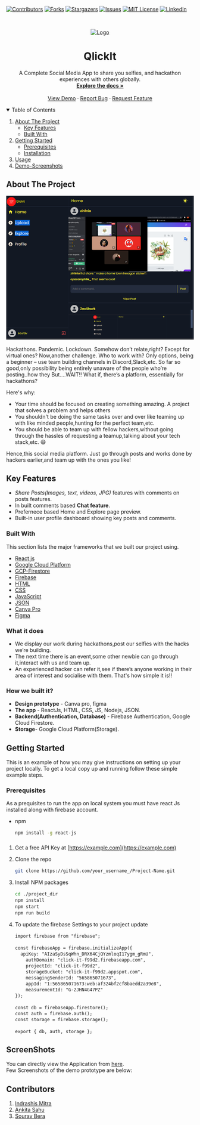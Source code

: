 
<!--
*** Thanks for checking out the Best-README-Template. If you have a suggestion
*** that would make this better, please fork the repo and create a pull request
*** or simply open an issue with the tag "enhancement".
*** Thanks again! Now go create something AMAZING! :D
-->



<!-- PROJECT SHIELDS -->
<!--
*** I'm using markdown "reference style" links for readability.
*** Reference links are enclosed in brackets [ ] instead of parentheses ( ).
*** See the bottom of this document for the declaration of the reference variables
*** for contributors-url, forks-url, etc. This is an optional, concise syntax you may use.
*** https://www.markdownguide.org/basic-syntax/#reference-style-links
-->
[![Contributors][contributors-shield]][contributors-url]
[![Forks][forks-shield]][forks-url]
[![Stargazers][stars-shield]][stars-url]
[![Issues][issues-shield]][issues-url]
[![MIT License][license-shield]][license-url]
[![LinkedIn][linkedin-shield]][linkedin-url]




<!-- PROJECT LOGO -->
<br />
<p align="center">
  <a href="https://github.com/othneildrew/Best-README-Template">
    <img src="https://img-premium.flaticon.com/png/512/2383/premium/2383482.png?token=exp=1627813935~hmac=8a1f17288b4cda0f124066acecb88630" alt="Logo" width="80" height="80">
  </a>

  <h1 align="center">QlickIt</h1>

  <p align="center">
    A Complete Social Media App to share you selfies, and hackathon experiences with others globally.
    <br />
    <a href="https://github.com/Zeo-shark/Qlickit"><strong>Explore the docs »</strong></a>
    <br />
    <br />
    <a href="https://qlickit.herokuapp.com/home">View Demo</a>
    ·
    <a href="https://github.com/Zeo-shark/Qlickit/issues">Report Bug</a>
    ·
    <a href="https://qlickit.herokuapp.com/home">Request Feature</a>
  </p>
</p>



<!-- TABLE OF CONTENTS -->
<details open="open">
  <summary>Table of Contents</summary>
  <ol>
    <li>
      <a href="#about-the-project">About The Project</a>
      <ul>
        <li><a href="#keyfeatures">Key Features</a></li>
        <li><a href="#built-with">Built With</a></li>
      </ul>
    </li>
    <li>
      <a href="#getting-started">Getting Started</a>
      <ul>
        <li><a href="#prerequisites">Prerequisites</a></li>
        <li><a href="#installation">Installation</a></li>
      </ul>
    </li>
    <li><a href="#usage">Usage</a></li>
    <li><a href="#screenshots">Demo-Screenshots</a></li>
    
  </ol>
</details>



<!-- ABOUT THE PROJECT -->
## About The Project

[![](./assets/Application_1.PNG)](https://qlickit.herokuapp.com/home)

Hackathons. Pandemic. Lockdown. Somehow don’t relate,right? Except for virtual ones? Now,another challenge. Who to work with? Only options, being a beginner – use team building channels in Discord,Slack,etc. So far so good,only possibility being entirely unaware of the people who’re posting..how they But….WAIT!! What if, there’s a platform, essentially for hackathons?

Here's why:
* Your time should be focused on creating something amazing. A project that solves a problem and helps others
* You shouldn't be doing the same tasks over and over like teaming up with like minded people,hunting for the perfect team,etc.
* You should be able to team up with fellow hackers,without going through the hassles of requesting a teamup,talking about your tech stack,etc. :smile:

Hence,this social media platform. Just go through posts and works done by hackers earlier,and team up with the ones you like!

<!-- keyfeatures -->
## Key Features

- *Share Posts(Images, text, videos, JPG)* features with comments on posts features.
- In built comments based **Chat feature**.
- Prefernece based Home and Explore page preview.
- Built-in user profile dashboard showing key posts and comments.


### Built With

This section lists the major frameworks that we built our project using. 
* [React js](https://reactjs.org)
* [Google Cloud Platform](https://cloud.google.com/gcp/?utm_source=google&utm_medium=cpc&utm_campaign=japac-IN-all-en-dr-bkws-all-all-trial-e-dr-1009882&utm_content=text-ad-none-none-DEV_c-CRE_514666343194-ADGP_Hybrid%20%7C%20BKWS%20-%20EXA%20%7C%20Txt%20~%20GCP%20~%20General_%20Core%20Brand-KWID_43700060584985730-kwd-87853815-userloc_1007748&utm_term=KW_gcp-ST_gcp&gclid=CjwKCAjwjJmIBhA4EiwAQdCbxndFECTZrN43cQ3aS9f_epVoSJI2yYSpyoPZjPZT5TQqYmdFwFKmShoCQl8QAvD_BwE&gclsrc=aw.ds)
* [GCP-Firestore](https://firebase.google.com)
* [Firebase](https://console.firebase.google.com/u/0/)
* [HTML](https://www.html.com)
* [CSS](https://css.com)
* [JavaScript](https://www.javascript.com/)
* [JSON](https://json.org)
* [Canva Pro](https://www.canva.com)
* [Figma](https://www.figma.com)

### What it does
* We display our work during hackathons,post our selfies with the hacks we’re building. 
* The next time there is an event,some other newbie can go through it,interact with us and team up.
* An experienced hacker can refer it,see if there’s anyone working in their area of interest and socialise with them.
That's how simple it is!!

### How we built it?
* **Design prototype** - Canva pro, figma
* **The app** - ReactJs, HTML, CSS, JS, Nodejs, JSON.
* **Backend(Authentication, Database)** - Firebase Authentication, Google Cloud Firestore.
* **Storage**- Google Cloud Platform(Storage).

<!-- GETTING STARTED -->
## Getting Started

This is an example of how you may give instructions on setting up your project locally.
To get a local copy up and running follow these simple example steps.

### Prerequisites

As a prequisites to run the app on local system you must have react Js installed along with firebase account.
* npm
  ```sh
  npm install -g react-js
  ```

### 

1. Get a free API Key at [https://example.com](https://example.com)
2. Clone the repo
   ```sh
   git clone https://github.com/your_username_/Project-Name.git
   ```
3. Install NPM packages
   ```sh
   cd ./project_dir
   npm install
   npm start
   npm run build
   ```
4. To update the firebase Settings to your project update

    ```Js
    import firebase from "firebase";

    const firebaseApp = firebase.initializeApp({
      apiKey: "AIzaSyDsSqWhn_DRX64CjQYzmloqI17ygm_gRmU",
        authDomain: "click-it-f99d2.firebaseapp.com",
        projectId: "click-it-f99d2",
        storageBucket: "click-it-f99d2.appspot.com",
        messagingSenderId: "565865071673",
        appId: "1:565865071673:web:af324bf2cf8baedd2a39e8",
        measurementId: "G-2JHN4G47PZ"
    });

    const db = firebaseApp.firestore();
    const auth = firebase.auth();
    const storage = firebase.storage();

    export { db, auth, storage };

    ```

<!-- SCREENSHOTS -->
## ScreenShots

You can directly view the Application from [here](https://qlickit.herokuapp.com/home).  
Few Screenshots of the demo prototype are below:




<!-- CONTRIBUTORS -->
## Contributors

1. [Indrashis Mitra](https://github.com/indrashismitra)
2. [Ankita Sahu](https://github.com/SAHU-01)
3. [Sourav Bera](https://github.com/Zeo-shark)








<!-- MARKDOWN LINKS & IMAGES -->
<!-- https://www.markdownguide.org/basic-syntax/#reference-style-links -->
[contributors-shield]: https://img.shields.io/github/contributors/othneildrew/Best-README-Template.svg?style=for-the-badge
[contributors-url]: https://github.com/othneildrew/Best-README-Template/graphs/contributors
[forks-shield]: https://img.shields.io/github/forks/othneildrew/Best-README-Template.svg?style=for-the-badge
[forks-url]: https://github.com/othneildrew/Best-README-Template/network/members
[stars-shield]: https://img.shields.io/github/stars/othneildrew/Best-README-Template.svg?style=for-the-badge
[stars-url]: https://github.com/othneildrew/Best-README-Template/stargazers
[issues-shield]: https://img.shields.io/github/issues/othneildrew/Best-README-Template.svg?style=for-the-badge
[issues-url]: https://github.com/othneildrew/Best-README-Template/issues
[license-shield]: https://img.shields.io/github/license/othneildrew/Best-README-Template.svg?style=for-the-badge
[license-url]: https://github.com/othneildrew/Best-README-Template/blob/master/LICENSE.txt
[linkedin-shield]: https://img.shields.io/badge/-LinkedIn-black.svg?style=for-the-badge&logo=linkedin&colorB=555
[linkedin-url]: https://linkedin.com/in/othneildrew
[product-screenshot]: images/screenshot.png

